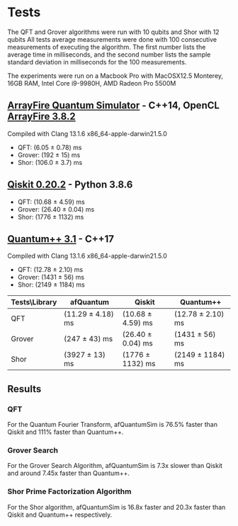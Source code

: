 Tests
========

The QFT and Grover algorithms were run with 10 qubits and Shor with 12 qubits
All tests average measurements were done with 100 consecutive measurements of executing the algorithm.
The first number lists the average time in milliseconds, and the second number lists the sample standard deviation in milliseconds for the 100 measurements.


The experiments were run on a Macbook Pro with MacOSX12.5 Monterey, 16GB RAM, Intel Core i9-9980H, AMD Radeon Pro 5500M

## [ArrayFire Quantum Simulator](https://github.com/edwinsolisf/afQuantumSim) - C++14, OpenCL [ArrayFire 3.8.2](https://github.com/arrayfire/arrayfire)
Compiled with Clang 13.1.6 x86_64-apple-darwin21.5.0

- QFT: (6.05 ± 0.78) ms
- Grover: (192 ± 15) ms
- Shor: (106.0 ± 3.7) ms

## [Qiskit 0.20.2](https://github.com/Qiskit/qiskit) - Python 3.8.6

- QFT: (10.68 ± 4.59) ms 
- Grover: (26.40 ± 0.04) ms
- Shor: (1776 ± 1132) ms

## [Quantum++ 3.1](https://github.com/softwareQinc/qpp) - C++17
Compiled with Clang 13.1.6 x86_64-apple-darwin21.5.0

- QFT: (12.78 ± 2.10) ms
- Grover: (1431 ± 56) ms
- Shor: (2149 ± 1184) ms

|Tests\\Library|afQuantum|Qiskit|Quantum++|
|---|---|---|---|
|QFT| (11.29 ± 4.18) ms | (10.68 ± 4.59) ms | (12.78 ± 2.10) ms|
|Grover| (247 ± 43) ms| (26.40 ± 0.04) ms | (1431 ± 56) ms |
|Shor| (3927 ± 13) ms | (1776 ± 1132) ms | (2149 ± 1184) ms |

## Results
### QFT
For the Quantum Fourier Transform, afQuantumSim is 76.5% faster than Qiskit and 111% faster than Quantum++.

### Grover Search
For the Grover Search Algorithm, afQuantumSim is 7.3x slower than Qiskit and around 7.45x faster than Quantum++.

### Shor Prime Factorization Algorithm
For the Shor algorithm, afQuantumSim is 16.8x faster and 20.3x faster than Qiskit and Quantum++ respectively.